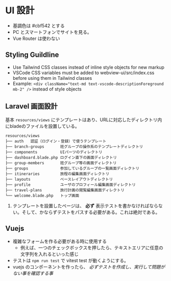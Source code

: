 # UI 設計

- 基調色は #cbf542 とする
- PC とスマートフォンでサイトを見る。
- Vue Router は使わない

## Styling Guildline

- Use Tailwind CSS classes instead of inline style objects for new markup
- VSCode CSS variables must be added to webview-ui/src/index.css before using them in Tailwind classes
- Example: `<div className="text-md text-vscode-descriptionForeground mb-2" />` instead of style objects

## Laravel 画面設計

基本 `resources/views` にテンプレートはあり、URLに対応したディレクトリ内にbladeのファイルを設置している。

```
resources/views
├── auth   認証（ログイン・登録）で使うテンプレート
├── branch-groups		班グループの操作系のテンプレートディレクトリ
├── components			UIパーツのディレクトリ
├── dashboard.blade.php	ログイン直下の画面ディレクトリ
├── group-members		班グループ等の画面ディレクトリ
├── groups				参加しているグループの一覧画面ディレクトリ
├── itineraries			旅程の編集画面ディレクトリ
├── layouts				ベースレイアウトディレクトリ
├── profile				ユーザのプロフィール編集画面ディレクトリ
├── travel-plans		旅行計画の閲覧編集画面ディレクトリ
└── welcome.blade.php	トップ画面
```

1. テンプレートを設置したページは、 **必ず** 表示テストを書かなければならない。そして、かならずテストをパスする必要がある。これは絶対である。

## Vuejs

- 複雑なフォームを作る必要がある時に使用する
    - 例えば、一つのチェックボックスを押したら、テキストエリアに任意の文字列を入れるといった感じ
- テストは `npm run test` で vitest test が動くようにする。
- vuejs のコンポーネントを作ったら、 *必ずテストを作成し、実行して問題がない事を確認する事*
